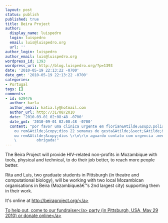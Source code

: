```yaml
---
layout: post
status: publish
published: true
title: Beira Project
author:
  display_name: luispedro
  login: luispedro
  email: luis@luispedro.org
  url: ''
author_login: luispedro
author_email: luis@luispedro.org
wordpress_id: 1393
wordpress_url: http://blog.luispedro.org/?p=1393
date: '2010-05-19 22:13:22 -0700'
date_gmt: '2010-05-19 22:13:22 -0700'
categories:
- Portugal
tags: []
comments:
- id: 629476
  author: karla
  author_email: katia.ly@hotmail.com
  author_url: http://31/08/2010
  date: '2010-09-01 02:08:48 -0700'
  date_gmt: '2010-09-01 02:08:48 -0700'
  content: "por favor uma clinica urgente em florian&Atilde;&sup3;polis ou nas proximidades
    ou rem&Atilde;&copy;dios 22 semanas de gesta&Atilde;&sect;&Atilde;&pound;o \r\n
    ou rem&Atilde;&copy;dios \r\n\r\n aguardo contato com urgencia .meu imail:katia.lY@HOTMAIL.COM\r\n
    \         obrigada!"
---
```

<p>The Beira Project will provide HIV-related non-profits in Mozambique with tools, physical and technical, to do their job better, to reach more people better.</p>
<p>Rita and Luis, two graduate students in Pittsburgh (in theatre and computational biology), will be working with two local Mozambican organisations in Beira (Mozambique&acirc;&euro;&trade;s 2nd largest city) supporting them in their work.</p>
<p>It's online at <a href="http:&#47;&#47;beiraproject.org&#47;">http:&#47;&#47;beiraproject.org&#47;<&#47;a></p>
<p>To help out, come to our <a href="http:&#47;&#47;beiraproject.org&#47;fr">fundraiser<&#47;a> party (in Pittsburgh, USA, May 29 2010) or <a href="https:&#47;&#47;beiraproject.wufoo.com&#47;forms&#47;donate">donate online<&#47;a></p>
